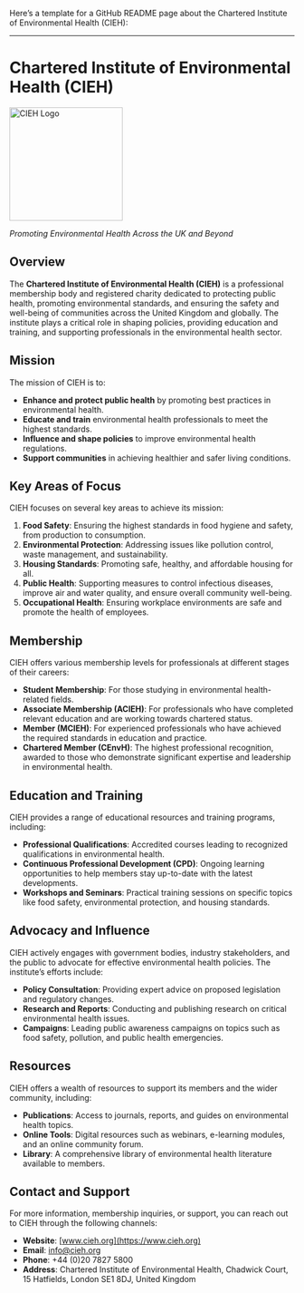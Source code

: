 Here’s a template for a GitHub README page about the Chartered Institute of Environmental Health (CIEH):

---

# Chartered Institute of Environmental Health (CIEH)

<img src="https://www.cieh.org/media/0wdcjqlc/cieh_logo.svg" alt="CIEH Logo" width="200"/>

*Promoting Environmental Health Across the UK and Beyond*

## Overview

The **Chartered Institute of Environmental Health (CIEH)** is a professional membership body and registered charity dedicated to protecting public health, promoting environmental standards, and ensuring the safety and well-being of communities across the United Kingdom and globally. The institute plays a critical role in shaping policies, providing education and training, and supporting professionals in the environmental health sector.

## Mission

The mission of CIEH is to:

- **Enhance and protect public health** by promoting best practices in environmental health.
- **Educate and train** environmental health professionals to meet the highest standards.
- **Influence and shape policies** to improve environmental health regulations.
- **Support communities** in achieving healthier and safer living conditions.

## Key Areas of Focus

CIEH focuses on several key areas to achieve its mission:

1. **Food Safety**: Ensuring the highest standards in food hygiene and safety, from production to consumption.
2. **Environmental Protection**: Addressing issues like pollution control, waste management, and sustainability.
3. **Housing Standards**: Promoting safe, healthy, and affordable housing for all.
4. **Public Health**: Supporting measures to control infectious diseases, improve air and water quality, and ensure overall community well-being.
5. **Occupational Health**: Ensuring workplace environments are safe and promote the health of employees.

## Membership

CIEH offers various membership levels for professionals at different stages of their careers:

- **Student Membership**: For those studying in environmental health-related fields.
- **Associate Membership (ACIEH)**: For professionals who have completed relevant education and are working towards chartered status.
- **Member (MCIEH)**: For experienced professionals who have achieved the required standards in education and practice.
- **Chartered Member (CEnvH)**: The highest professional recognition, awarded to those who demonstrate significant expertise and leadership in environmental health.

## Education and Training

CIEH provides a range of educational resources and training programs, including:

- **Professional Qualifications**: Accredited courses leading to recognized qualifications in environmental health.
- **Continuous Professional Development (CPD)**: Ongoing learning opportunities to help members stay up-to-date with the latest developments.
- **Workshops and Seminars**: Practical training sessions on specific topics like food safety, environmental protection, and housing standards.

## Advocacy and Influence

CIEH actively engages with government bodies, industry stakeholders, and the public to advocate for effective environmental health policies. The institute’s efforts include:

- **Policy Consultation**: Providing expert advice on proposed legislation and regulatory changes.
- **Research and Reports**: Conducting and publishing research on critical environmental health issues.
- **Campaigns**: Leading public awareness campaigns on topics such as food safety, pollution, and public health emergencies.

## Resources

CIEH offers a wealth of resources to support its members and the wider community, including:

- **Publications**: Access to journals, reports, and guides on environmental health topics.
- **Online Tools**: Digital resources such as webinars, e-learning modules, and an online community forum.
- **Library**: A comprehensive library of environmental health literature available to members.

## Contact and Support

For more information, membership inquiries, or support, you can reach out to CIEH through the following channels:

- **Website**: [www.cieh.org](https://www.cieh.org)
- **Email**: info@cieh.org
- **Phone**: +44 (0)20 7827 5800
- **Address**: Chartered Institute of Environmental Health, Chadwick Court, 15 Hatfields, London SE1 8DJ, United Kingdom
